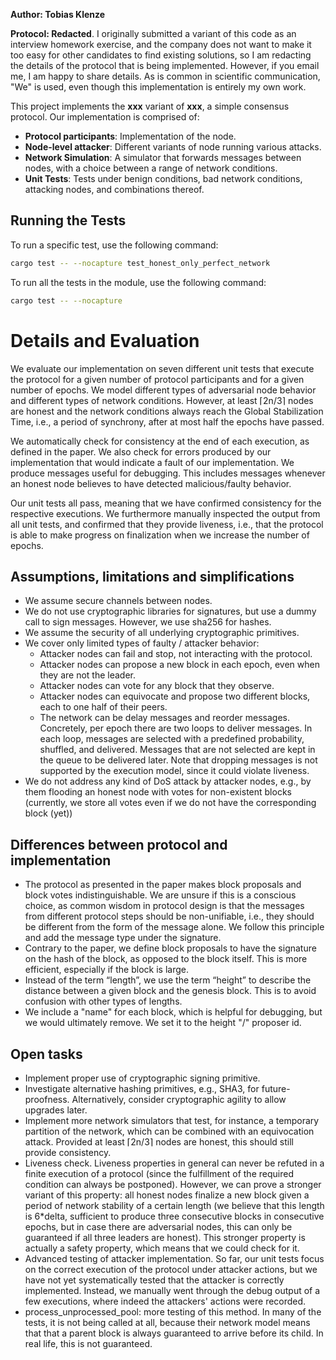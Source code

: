 **Author: Tobias Klenze**

**Protocol: Redacted**. I originally submitted a variant of this code as an interview homework exercise, and the company does not want to make it too easy for other candidates to find existing solutions, so I am redacting the details of the protocol that is being implemented. However, if you email me, I am happy to share details. As is common in scientific communication, "We" is used, even though this implementation is entirely my own work.

This project implements the **xxx** variant of **xxx**, a simple consensus protocol. Our implementation is comprised of:
- **Protocol participants**: Implementation of the node.
- **Node-level attacker**: Different variants of node running various attacks.
- **Network Simulation**: A simulator that forwards messages between nodes, with a choice between a range of network conditions.
- **Unit Tests**: Tests under benign conditions, bad network conditions, attacking nodes, and combinations thereof.

## Running the Tests
To run a specific test, use the following command:

```bash
cargo test -- --nocapture test_honest_only_perfect_network
```
To run all the tests in the module, use the following command:

```bash
cargo test -- --nocapture
```

# Details and Evaluation
We evaluate our implementation on seven different unit tests that execute the protocol for a given number of protocol participants and for a given number of epochs. We model different types of adversarial node behavior and different types of network conditions. However, at least ⌈2n/3⌉ nodes are honest and the network conditions always reach the Global Stabilization Time, i.e., a period of synchrony, after at most half the epochs have passed.

We automatically check for consistency at the end of each execution, as defined in the paper. We also check for errors produced by our implementation that would indicate a fault of our implementation. We produce messages useful for debugging. This includes messages whenever an honest node believes to have detected malicious/faulty behavior.

Our unit tests all pass, meaning that we have confirmed consistency for the respective executions. We furthermore manually inspected the output from all unit tests, and confirmed that they provide liveness, i.e., that the protocol is able to make progress on finalization when we increase the number of epochs.

## Assumptions, limitations and simplifications
- We assume secure channels between nodes.
- We do not use cryptographic libraries for signatures, but use a dummy call to 
sign messages. However, we use sha256 for hashes.
- We assume the security of all underlying cryptographic primitives.
- We cover only limited types of faulty / attacker behavior:
    - Attacker nodes can fail and stop, not interacting with the protocol.
    - Attacker nodes can propose a new block in each epoch, even when they are not the leader.
    - Attacker nodes can vote for any block that they observe.
    - Attacker nodes can equivocate and propose two different blocks, each to one half of their peers.
    - The network can be delay messages and reorder messages. Concretely, per epoch there are two loops to deliver messages. In each loop, messages are selected with a predefined probability, shuffled, and delivered. Messages that are not selected are kept in the queue to be delivered later. Note that dropping messages is not supported by the execution model, since it could violate liveness.
- We do not address any kind of DoS attack by attacker nodes, e.g., by them flooding an honest node with votes for non-existent blocks (currently, we store all votes even if we do not have the corresponding block (yet))

## Differences between protocol and implementation
- The protocol as presented in the paper makes block proposals and block votes indistinguishable. We are unsure if this is a conscious choice, as common wisdom in protocol design is that the messages from different protocol steps should be non-unifiable, i.e., they should be different from the form of the message alone. We follow this principle and add the message type under the signature.
- Contrary to the paper, we define block proposals to have the signature on the hash of the block, as opposed to the block itself. This is more efficient, especially if the block is large.
- Instead of the term “length”, we use the term “height” to describe the distance between a given block and the genesis block. This is to avoid confusion with other types of lengths.
- We include a "name" for each block, which is helpful for debugging, but we would ultimately remove. We set it to the height "/" proposer id.

## Open tasks
- Implement proper use of cryptographic signing primitive.
- Investigate alternative hashing primitives, e.g., SHA3, for future-proofness. Alternatively, consider cryptographic agility to allow upgrades later.
- Implement more network simulators that test, for instance, a temporary partition of the network, which can be combined with an equivocation attack. Provided at least ⌈2n/3⌉ nodes are honest, this should still provide consistency. 
- Liveness check. Liveness properties in general can never be refuted in a finite execution of a protocol (since the fulfillment of the required condition can always be postponed). However, we can prove a stronger variant of this property: all honest nodes finalize a new block given a period of network stability of a certain length (we believe that this length is 6*delta, sufficient to produce three consecutive blocks in consecutive epochs, but in case there are adversarial nodes, this can only be guaranteed if all three leaders are honest). This stronger property is actually a safety property, which means that we could check for it.
- Advanced testing of attacker implementation. So far, our unit tests focus on the correct execution of the protocol under attacker actions, but we have not yet systematically tested that the attacker is correctly implemented. Instead, we manually went through the debug output of a few executions, where indeed the attackers' actions were recorded.
- process_unprocessed_pool: more testing of this method. In many of the tests, it is not being called at all, because their network model means that that a parent block is always guaranteed to arrive before its child. In real life, this is not guaranteed.
